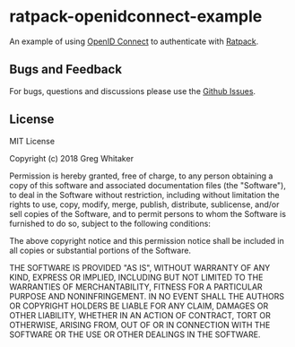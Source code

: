 # ratpack-openidconnect-example
An example of using [OpenID Connect](http://openid.net/connect/) to authenticate with [Ratpack](http://www.ratpack.io).

## Bugs and Feedback
For bugs, questions and discussions please use the [Github Issues](https://github.com/gregwhitaker/ratpack-openidconnect-example/issues).

## License
MIT License

Copyright (c) 2018 Greg Whitaker

Permission is hereby granted, free of charge, to any person obtaining a copy
of this software and associated documentation files (the "Software"), to deal
in the Software without restriction, including without limitation the rights
to use, copy, modify, merge, publish, distribute, sublicense, and/or sell
copies of the Software, and to permit persons to whom the Software is
furnished to do so, subject to the following conditions:

The above copyright notice and this permission notice shall be included in all
copies or substantial portions of the Software.

THE SOFTWARE IS PROVIDED "AS IS", WITHOUT WARRANTY OF ANY KIND, EXPRESS OR
IMPLIED, INCLUDING BUT NOT LIMITED TO THE WARRANTIES OF MERCHANTABILITY,
FITNESS FOR A PARTICULAR PURPOSE AND NONINFRINGEMENT. IN NO EVENT SHALL THE
AUTHORS OR COPYRIGHT HOLDERS BE LIABLE FOR ANY CLAIM, DAMAGES OR OTHER
LIABILITY, WHETHER IN AN ACTION OF CONTRACT, TORT OR OTHERWISE, ARISING FROM,
OUT OF OR IN CONNECTION WITH THE SOFTWARE OR THE USE OR OTHER DEALINGS IN THE
SOFTWARE.